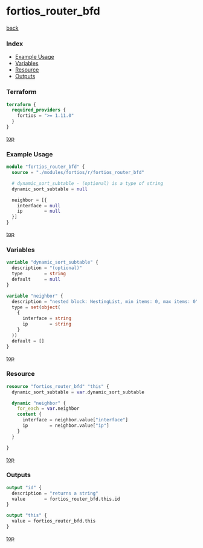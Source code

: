 # fortios_router_bfd

[back](../fortios.md)

### Index

- [Example Usage](#example-usage)
- [Variables](#variables)
- [Resource](#resource)
- [Outputs](#outputs)

### Terraform

```terraform
terraform {
  required_providers {
    fortios = ">= 1.11.0"
  }
}
```

[top](#index)

### Example Usage

```terraform
module "fortios_router_bfd" {
  source = "./modules/fortios/r/fortios_router_bfd"

  # dynamic_sort_subtable - (optional) is a type of string
  dynamic_sort_subtable = null

  neighbor = [{
    interface = null
    ip        = null
  }]
}
```

[top](#index)

### Variables

```terraform
variable "dynamic_sort_subtable" {
  description = "(optional)"
  type        = string
  default     = null
}

variable "neighbor" {
  description = "nested block: NestingList, min items: 0, max items: 0"
  type = set(object(
    {
      interface = string
      ip        = string
    }
  ))
  default = []
}
```

[top](#index)

### Resource

```terraform
resource "fortios_router_bfd" "this" {
  dynamic_sort_subtable = var.dynamic_sort_subtable

  dynamic "neighbor" {
    for_each = var.neighbor
    content {
      interface = neighbor.value["interface"]
      ip        = neighbor.value["ip"]
    }
  }

}
```

[top](#index)

### Outputs

```terraform
output "id" {
  description = "returns a string"
  value       = fortios_router_bfd.this.id
}

output "this" {
  value = fortios_router_bfd.this
}
```

[top](#index)
